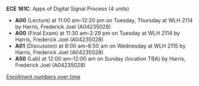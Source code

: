 **ECE 161C**: Apps of Digital Signal Process (4 units)

- **A00** (Lecture) at 11:00 am–12:20 pm on Tuesday, Thursday at WLH 2114 by Harris, Frederick Joel (A04235028)
- **A00** (Final Exam) at 11:30 am–2:29 pm on Tuesday at WLH 2114 by Harris, Frederick Joel (A04235028)
- **A01** (Discussion) at 8:00 am–8:50 am on Wednesday at WLH 2115 by Harris, Frederick Joel (A04235028)
- **A50** (Lab) at 12:00 am–12:00 am on Sunday (location TBA) by Harris, Frederick Joel (A04235028)

[Enrollment numbers over time](./ECE161C.tsv)
